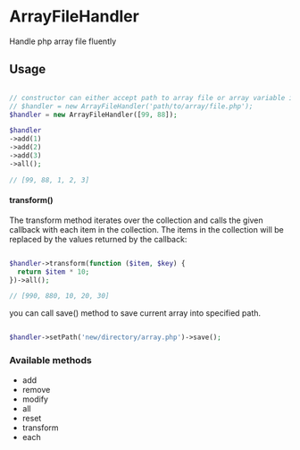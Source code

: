 # ArrayFileHandler

Handle php array file fluently

## Usage

```php

// constructor can either accept path to array file or array variable itself
// $handler = new ArrayFileHandler('path/to/array/file.php');
$handler = new ArrayFileHandler([99, 88]);

$handler
->add(1)
->add(2)
->add(3)
->all();

// [99, 88, 1, 2, 3]

```

#### transform()

The transform method iterates over the collection and calls the given callback with each item in the collection. The items in the collection will be replaced by the values returned by the callback:

```php

$handler->transform(function ($item, $key) {
  return $item * 10;
})->all();

// [990, 880, 10, 20, 30]

```

you can call save() method to save current array into specified path.

```php

$handler->setPath('new/directory/array.php')->save();

```

### Available methods

+ add
+ remove
+ modify
+ all
+ reset
+ transform
+ each
